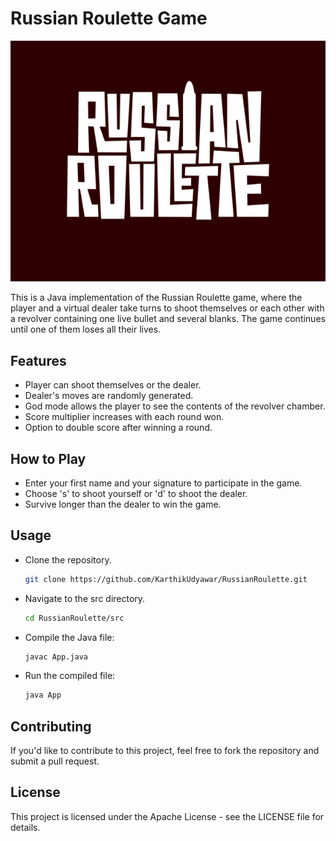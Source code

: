 # Russian Roulette Game

![Logo](./img/logo.jpg)

This is a Java implementation of the Russian Roulette game, where the player and a virtual dealer take turns to shoot themselves or each other with a revolver containing one live bullet and several blanks. The game continues until one of them loses all their lives.

## Features

- Player can shoot themselves or the dealer.
- Dealer's moves are randomly generated.
- God mode allows the player to see the contents of the revolver chamber.
- Score multiplier increases with each round won.
- Option to double score after winning a round.

## How to Play

- Enter your first name and your signature to participate in the game.
- Choose 's' to shoot yourself or 'd' to shoot the dealer.
- Survive longer than the dealer to win the game.

## Usage

- Clone the repository.

    ```bash
    git clone https://github.com/KarthikUdyawar/RussianRoulette.git
    ```

- Navigate to the src directory.

    ```bash
    cd RussianRoulette/src
    ```

- Compile the Java file:

    ```bash
    javac App.java
    ```

- Run the compiled file:

    ```bash
    java App
    ```

## Contributing

If you'd like to contribute to this project, feel free to fork the repository and submit a pull request.

## License

This project is licensed under the Apache License - see the LICENSE file for details.
